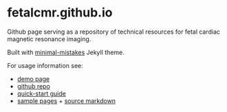 # fetalcmr.github.io

Github page serving as a repository of technical resources for fetal cardiac magnetic resonance imaging. 

Built with [minimal-mistakes](https://github.com/mmistakes/minimal-mistakes) Jekyll theme. 

For usage information see:

* [demo page](https://mmistakes.github.io/minimal-mistakes/)
* [github repo](https://github.com/mmistakes/minimal-mistakes)
* [quick-start guide](https://mmistakes.github.io/minimal-mistakes/docs/quick-start-guide/)
* [sample pages](https://mmistakes.github.io/minimal-mistakes/year-archive/) + [source markdown](https://github.com/mmistakes/minimal-mistakes/tree/master/docs/_posts)
